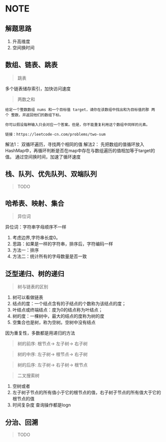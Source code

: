 # NOTE

## 解题思路

1. 升高维度
2. 空间换时间

## 数组、链表、跳表

> 跳表

多个链表储存索引，加快访问速度

> 两数之和

```
给定一个整数数组 nums 和一个目标值 target，请你在该数组中找出和为目标值的那 两个 整数，并返回他们的数组下标。

你可以假设每种输入只会对应一个答案。但是，你不能重复利用这个数组中同样的元素。

链接：https://leetcode-cn.com/problems/two-sum
```


解法1： 双循环遍历，寻找两个相同的值
解法2： 先把数组的值循环放入HashMap中，再循环判断是否在map中存在与数组遍历的值相加等于target的值。 通过空间换时间，加速了循环速度


## 栈、队列、优先队列、双端队列

> TODO

## 哈希表、映射、集合

> 异位词

异位词：字符串字母顺序不一样

1. 考虑边界,字符串长度0。
2. 思路：如果是一样的字符串，排序后，字符编码一样
3. 方法一：排序
4. 方法二：统计所有的字母数量是否一致

## 泛型递归、树的递归

> 树与链表的区别

1. 树可以看做链表
2. 结点的度：一个结点含有的子结点的个数称为该结点的度；
3. 叶结点或终端结点：度为0的结点称为叶结点；
4. 树的度：一棵树中，最大的结点的度称为树的度
5. 空集合也是树，称为空树。空树中没有结点

因为重复性，多数都是用递归的方法

> 树的前序: 根节点-> 左子树-> 右子树

> 树的中序: 左子树-> 根节点-> 右子树

> 树的后序: 左子树-> 右子树-> 根节点

> 二叉搜索树

1. 空树或者
2. 左子树子节点的所有值小于它的根节点的值，右子树子节点的所有值大于它的根节点的值
3. 时间复杂度 查询操作都是logn

## 分治、回溯

> TODO

